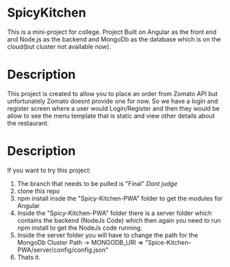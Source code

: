 # SpicyKitchen

This is a mini-project for college.
Project Built on Angular as the front end and Node.js as the backend and MongoDb as the database which is on the cloud(but cluster not available now).

# Description

This project is created to allow you to place an order from Zomato API but unfortunately Zomato doesnt provide one for now.
So we have a login and register screen where a user would Login/Register and then they would be allow to see the menu template that is static and view other details about the restaurant.

# Description

If you want to try this project: 
  1. The branch that needs to be pulled is "Final" *Dont judge*
  2. clone this repo
  3. npm install insde the "Spicy-Kitchen-PWA" folder to get the modules for Angular
  4. Inside the "Spicy-Kitchen-PWA" folder there is a server folder which contains the backend (NodeJs Code) which then again you need to run npm install to get the NodeJs code running. 
  5. Inside the server folder you will have to change the path for the MongoDb Cluster Path -> MONGODB_URI => "Spice-Kitchen-PWA/server/config/config.json"
  6. Thats it.
